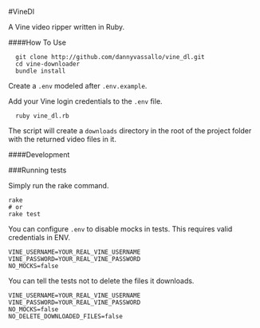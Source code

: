 #VineDl

A Vine video ripper written in Ruby.

####How To Use

```shell
  git clone http://github.com/dannyvassallo/vine_dl.git
  cd vine-downloader
  bundle install
```

Create a `.env` modeled after `.env.example`.

Add your Vine login credentials to the `.env` file.

```shell
  ruby vine_dl.rb
```

The script will create a `downloads` directory in the root
of the project folder with the returned video files in it.

####Development

###Running tests

Simply run the rake command.

```shell
rake
# or
rake test
```

You can configure `.env` to disable mocks in tests.
This requires valid credentials in ENV.

```shell
VINE_USERNAME=YOUR_REAL_VINE_USERNAME
VINE_PASSWORD=YOUR_REAL_VINE_PASSWORD
NO_MOCKS=false
```

You can tell the tests not to delete the files it downloads.

```shell
VINE_USERNAME=YOUR_REAL_VINE_USERNAME
VINE_PASSWORD=YOUR_REAL_VINE_PASSWORD
NO_MOCKS=false
NO_DELETE_DOWNLOADED_FILES=false
```
